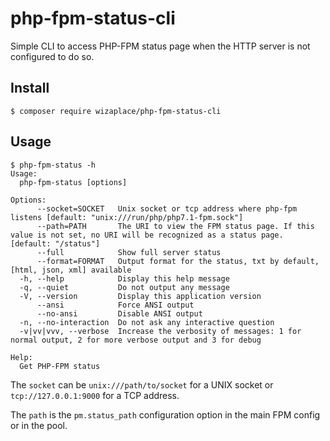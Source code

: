 # php-fpm-status-cli

Simple CLI to access PHP-FPM status page when the HTTP server is not configured to do so.

## Install

```
$ composer require wizaplace/php-fpm-status-cli
```

## Usage

```
$ php-fpm-status -h
Usage:
  php-fpm-status [options]

Options:
      --socket=SOCKET   Unix socket or tcp address where php-fpm listens [default: "unix:///run/php/php7.1-fpm.sock"]
      --path=PATH       The URI to view the FPM status page. If this value is not set, no URI will be recognized as a status page. [default: "/status"]
      --full            Show full server status
      --format=FORMAT   Output format for the status, txt by default, [html, json, xml] available
  -h, --help            Display this help message
  -q, --quiet           Do not output any message
  -V, --version         Display this application version
      --ansi            Force ANSI output
      --no-ansi         Disable ANSI output
  -n, --no-interaction  Do not ask any interactive question
  -v|vv|vvv, --verbose  Increase the verbosity of messages: 1 for normal output, 2 for more verbose output and 3 for debug

Help:
  Get PHP-FPM status
```

The `socket` can be `unix:///path/to/socket` for a UNIX socket or `tcp://127.0.0.1:9000` for a TCP address.

The `path` is the `pm.status_path` configuration option in the main FPM config or in the pool.
